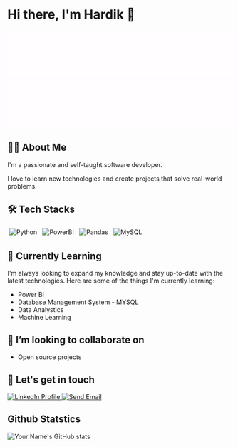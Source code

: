 # Hi there, I'm Hardik 👋

<div style="display: flex; justify-content: center;">
    <img src="githubicon.gif" alt="GitHub Icon">
</div>


## 👨‍💻 About Me

I'm a passionate and self-taught software developer. 

I love to learn new technologies and create projects that solve real-world problems.

## 🛠️ Tech Stacks

<p float="left">
  <img src="https://img.icons8.com/color/48/000000/python--v1.png" alt="Python" height="60" style="vertical-align:top; margin:4px">
  <img src="https://img.icons8.com/color/48/000000/power-bi.png" alt="PowerBI" height="60" style="vertical-align:top; margin:4px">
  <img src="https://img.icons8.com/color/48/000000/pandas.png" alt="Pandas" height="60" style="vertical-align:top; margin:4px">
  <img src="https://img.icons8.com/color/48/null/mysql-logo.png" alt="MySQL" height="60" style="vertical-align:top; margin:4px">
  
</p>

## 🌱 Currently Learning

I'm always looking to expand my knowledge and stay up-to-date with the latest technologies. Here are some of the things I'm currently learning:

- Power BI
- Database Management System - MYSQL
- Data Analystics
- Machine Learning

## 👯 I’m looking to collaborate on

- Open source projects

## 💬 Let's get in touch

<!-- LinkedIn icon -->
<a href="https://www.linkedin.com/in/your-profile-url" target="_blank">
    <img src="https://img.icons8.com/color/48/000000/linkedin-circled--v1.png" alt="LinkedIn Profile">
</a>

<!-- Email icon -->
<a href="mailto:gadher80@gmail.com">
    <img src="https://img.icons8.com/color/48/000000/gmail--v1.png" alt="Send Email">
</a>


## Github Statstics

![Your Name's GitHub stats](https://github-readme-stats.vercel.app/api?username=gadher80&show_icons=true&theme=dark&hide=prs,contribs)

